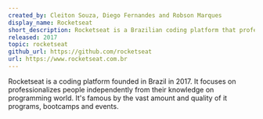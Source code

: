 ```yaml
---
created_by: Cleiton Souza, Diego Fernandes and Robson Marques
display_name: Rocketseat
short_description: Rocketseat is a Brazilian coding platform that professionalizes people in programming.
released: 2017
topic: rocketseat
github_url: https://github.com/rocketseat
url: https://www.rocketseat.com.br
---
```

Rocketseat is a coding platform founded in Brazil in 2017. It focuses on professionalizes people independently from their knowledge on programming world. It's famous by the vast amount and quality of it programs, bootcamps and events.
